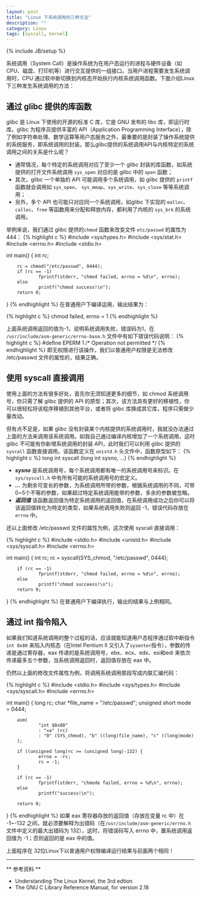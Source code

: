 ```yaml
---
layout: post
title: "Linux 下系统调用的三种方法"
description: ""
category: Linux 
tags: [syscall, kernel]
---
```

{% include JB/setup %}

系统调用（System Call）是操作系统为在用户态运行的进程与硬件设备（如CPU、磁盘、打印机等）进行交互提供的一组接口。当用户进程需要发生系统调用时，CPU 通过软中断切换到内核态开始执行内核系统调用函数。下面介绍Linux 下三种发生系统调用的方法：

## 通过 glibc 提供的库函数
glibc 是 Linux 下使用的开源的标准 C 库，它是 GNU 发布的 libc 库，即运行时库。glibc 为程序员提供丰富的 API（Application Programming Interface），除了例如字符串处理、数学运算等用户态服务之外，最重要的是封装了操作系统提供的系统服务，即系统调用的封装。那么glibc提供的系统调用API与内核特定的系统调用之间的关系是什么呢？

* 通常情况，每个特定的系统调用对应了至少一个 glibc 封装的库函数，如系统提供的打开文件系统调用 `sys_open` 对应的是 glibc 中的 `open` 函数；
* 其次，glibc 一个单独的 API 可能调用多个系统调用，如 glibc 提供的 `printf` 函数就会调用如 `sys_open`、
`sys_mmap`、`sys_write`、`sys_close` 等等系统调用；
* 另外，多个 API 也可能只对应同一个系统调用，如glibc 下实现的 `malloc`、`calloc`、`free` 等函数用来分配和释放内存，都利用了内核的 `sys_brk` 的系统调用。

举例来说，我们通过 glibc 提供的`chmod` 函数来改变文件 `etc/passwd` 的属性为 444：
{% highlight c %}
#include <sys/types.h>
#include <sys/stat.h>
#include <errno.h>
#include <stdio.h>
 
int main()
{
        int rc;
 
        rc = chmod("/etc/passwd", 0444);
        if (rc == -1)
                fprintf(stderr, "chmod failed, errno = %d\n", errno);
        else
                printf("chmod success!\n");
        return 0;
}
{% endhighlight %}
在普通用户下编译运用，输出结果为：

{% highlight c %}
chmod failed, errno = 1
{% endhighlight %}

上面系统调用返回的值为-1，说明系统调用失败，错误码为1，在 `/usr/include/asm-generic/errno-base.h` 文件中有如下错误代码说明：
{% highlight c %}
#define EPERM		1	/* Operation not permitted */
{% endhighlight %}
即无权限进行该操作，我们以普通用户权限是无法修改 /etc/passwd 文件的属性的，结果正确。


## 使用 syscall 直接调用
使用上面的方法有很多好处，首先你无须知道更多的细节，如 chmod 系统调用号，你只需了解 glibc 提供的 API 的原型；其次，该方法具有更好的移植性，你可以很轻松将该程序移植到其他平台，或者将 glibc 库换成其它库，程序只需做少量改动。

但有点不足是，如果 glibc 没有封装某个内核提供的系统调用时，我就没办法通过上面的方法来调用该系统调用。如我自己通过编译内核增加了一个系统调用，这时 glibc 不可能有你新增系统调用的封装 API，此时我们可以利用 glibc 提供的 `syscall` 函数直接调用。该函数定义在 `unistd.h` 头文件中，函数原型如下：
{% highlight c %}
long int syscall (long int sysno, ...)
{% endhighlight %}

* ***sysno*** 是系统调用号，每个系统调用都有唯一的系统调用号来标识。在 `sys/syscall.h` 中有所有可能的系统调用号的宏定义。
* ***...***  为剩余可变长的参数，为系统调用所带的参数，根据系统调用的不同，可带0~5个不等的参数，如果超过特定系统调用能带的参数，多余的参数被忽略。
* ***返回值*** 该函数返回值为特定系统调用的返回值，在系统调用成功之后你可以将该返回值转化为特定的类型，如果系统调用失败则返回 -1，错误代码存放在 `errno` 中。

还以上面修改 /etc/passwd 文件的属性为例，这次使用 syscall 直接调用：

{% highlight c %}
#include <stdio.h>
#include <unistd.h>
#include <sys/syscall.h>
#include <errno.h>
 
int main()
{
        int rc;
        rc = syscall(SYS_chmod, "/etc/passwd", 0444);
 
        if (rc == -1)
                fprintf(stderr, "chmod failed, errno = %d\n", errno);
        else
                printf("chmod succeess!\n");
        return 0;
}
{% endhighlight %}
在普通用户下编译执行，输出的结果与上例相同。

## 通过 int 指令陷入 ##
如果我们知道系统调用的整个过程的话，应该就能知道用户态程序通过软中断指令`int 0x80` 来陷入内核态（在Intel Pentium II 又引入了`sysenter`指令），参数的传递是通过寄存器，eax 传递的是系统调用号，ebx、ecx、edx、esi和edi 来依次传递最多五个参数，当系统调用返回时，返回值存放在 eax 中。

仍然以上面的修改文件属性为例，将调用系统调用那段写成内联汇编代码：

{% highlight c %}
#include <stdio.h>
#include <sys/types.h>
#include <sys/syscall.h>
#include <errno.h>

int main()
{
        long rc;
        char *file_name = "/etc/passwd";
        unsigned short mode = 0444;
 
        asm(
                "int $0x80"
                : "=a" (rc)
                : "0" (SYS_chmod), "b" ((long)file_name), "c" ((long)mode)
        );
 
        if ((unsigned long)rc >= (unsigned long)-132) {
                errno = -rc;
                rc = -1;
        }
 
        if (rc == -1)
                fprintf(stderr, "chmode failed, errno = %d\n", errno);
        else
                printf("success!\n");
 
        return 0;
}
{% endhighlight %}
如果 eax 寄存器存放的返回值（存放在变量 rc 中）在 -1~-132 之间，就必须要解释为出错码（在`/usr/include/asm-generic/errno.h` 文件中定义的最大出错码为 132），这时，将错误码写入 errno 中，置系统调用返回值为 -1；否则返回的是 eax 中的值。

上面程序在 32位Linux下以普通用户权限编译运行结果与前面两个相同！


---

** 参考资料 **

* Understanding The Linux Kernel, the 3rd edtion
* The GNU C Library Reference Manual, for version 2.18

